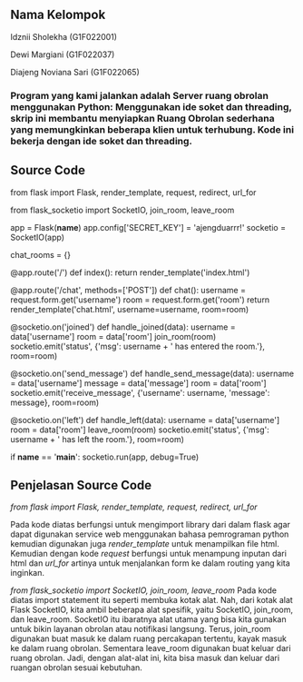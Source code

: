 ## Nama Kelompok
Idznii Sholekha (G1F022001)

Dewi Margiani (G1F022037)

Diajeng Noviana Sari (G1F022065)

### Program yang kami jalankan adalah Server ruang obrolan menggunakan Python: Menggunakan ide soket dan threading, skrip ini membantu menyiapkan Ruang Obrolan sederhana yang memungkinkan beberapa klien untuk terhubung. Kode ini bekerja dengan ide soket dan threading.

## Source Code
from flask import Flask, render_template, request, redirect, url_for 

from flask_socketio import SocketIO, join_room, leave_room 

app = Flask(__name__)
app.config['SECRET_KEY'] = 'ajengduarrr!'
socketio = SocketIO(app)

chat_rooms = {}

@app.route('/')
def index():
    return render_template('index.html')

@app.route('/chat', methods=['POST'])
def chat():
    username = request.form.get('username')
    room = request.form.get('room')
    return render_template('chat.html', username=username, room=room)

@socketio.on('joined')
def handle_joined(data):
    username = data['username']
    room = data['room']
    join_room(room)
    socketio.emit('status', {'msg': username + ' has entered the room.'}, room=room)

@socketio.on('send_message')
def handle_send_message(data):
    username = data['username']
    message = data['message']
    room = data['room']
    socketio.emit('receive_message', {'username': username, 'message': message}, room=room)

@socketio.on('left')
def handle_left(data):
    username = data['username']
    room = data['room']
    leave_room(room)
    socketio.emit('status', {'msg': username + ' has left the room.'}, room=room)

if __name__ == '__main__':
    socketio.run(app, debug=True)

## Penjelasan Source Code
_from flask import Flask, render_template, request, redirect, url_for_

Pada kode diatas berfungsi untuk mengimport library dari dalam flask agar dapat digunakan service web menggunakan bahasa pemrograman python kemudian digunakan juga 
_render_template_ untuk menampilkan file html. Kemudian dengan kode _request_ berfungsi untuk menampung inputan dari html dan _url_for_ artinya untuk menjalankan form ke dalam routing yang kita inginkan.

_from flask_socketio import SocketIO, join_room, leave_room_
Pada kode diatas import statement itu seperti membuka kotak alat. Nah, dari kotak alat Flask SocketIO, kita ambil beberapa alat spesifik, yaitu SocketIO, join_room, dan leave_room. SocketIO itu ibaratnya alat utama yang bisa kita gunakan untuk bikin layanan obrolan atau notifikasi langsung. Terus, join_room digunakan buat masuk ke dalam ruang percakapan tertentu, kayak masuk ke dalam ruang obrolan. Sementara leave_room digunakan buat keluar dari ruang obrolan. Jadi, dengan alat-alat ini, kita bisa masuk dan keluar dari ruangan obrolan sesuai kebutuhan.
